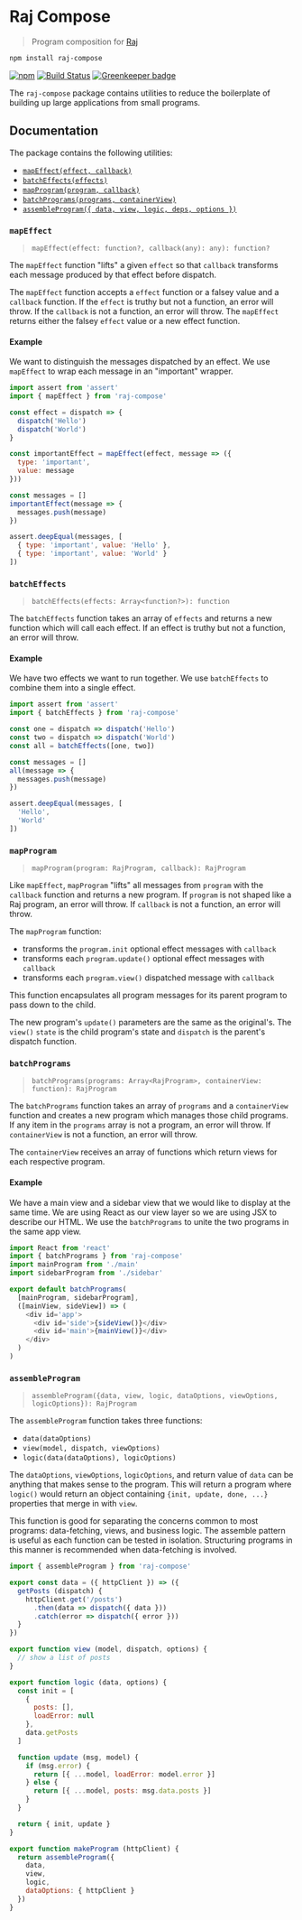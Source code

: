 # Raj Compose
> Program composition for [Raj](https://github.com/andrejewski/raj)

```sh
npm install raj-compose
```

[![npm](https://img.shields.io/npm/v/raj-compose.svg)](https://www.npmjs.com/package/raj-compose)
[![Build Status](https://travis-ci.org/andrejewski/raj-compose.svg?branch=master)](https://travis-ci.org/andrejewski/raj-compose)
[![Greenkeeper badge](https://badges.greenkeeper.io/andrejewski/raj-compose.svg)](https://greenkeeper.io/)

The `raj-compose` package contains utilities to reduce the boilerplate of
building up large applications from small programs.

## Documentation
The package contains the following utilities:

- [`mapEffect(effect, callback)`](#mapeffect)
- [`batchEffects(effects)`](#batcheffects)
- [`mapProgram(program, callback)`](#mapprogram)
- [`batchPrograms(programs, containerView)`](#batchprograms)
- [`assembleProgram({ data, view, logic, deps, options })`](#assembleprogram)

### `mapEffect`

> `mapEffect(effect: function?, callback(any): any): function?`

The `mapEffect` function "lifts" a given `effect` so that `callback` transforms
  each message produced by that effect before dispatch.

The `mapEffect` function accepts a `effect` function or a falsey value and a
  `callback` function.
If the `effect` is truthy but not a function, an error will throw.
If the `callback` is not a function, an error will throw.
The `mapEffect` returns either the falsey `effect` value or a new effect function.

#### Example
We want to distinguish the messages dispatched by an effect.
We use `mapEffect` to wrap each message in an "important" wrapper.

```js
import assert from 'assert'
import { mapEffect } from 'raj-compose'

const effect = dispatch => {
  dispatch('Hello')
  dispatch('World')
}

const importantEffect = mapEffect(effect, message => ({
  type: 'important',
  value: message
}))

const messages = []
importantEffect(message => {
  messages.push(message)
})

assert.deepEqual(messages, [
  { type: 'important', value: 'Hello' },
  { type: 'important', value: 'World' }
])
```

### `batchEffects`

> `batchEffects(effects: Array<function?>): function`

The `batchEffects` function takes an array of `effects` and returns a new
  function which will call each effect.
If an effect is truthy but not a function, an error will throw.

#### Example
We have two effects we want to run together.
We use `batchEffects` to combine them into a single effect.

```js
import assert from 'assert'
import { batchEffects } from 'raj-compose'

const one = dispatch => dispatch('Hello')
const two = dispatch => dispatch('World')
const all = batchEffects([one, two])

const messages = []
all(message => {
  messages.push(message)
})

assert.deepEqual(messages, [
  'Hello',
  'World'
])
```

### `mapProgram`

> `mapProgram(program: RajProgram, callback): RajProgram`

Like `mapEffect`, `mapProgram` "lifts" all messages from `program` with the  `callback` function and returns a new program.
If `program` is not shaped like a Raj program, an error will throw.
If `callback` is not a function, an error will throw.

The `mapProgram` function:
- transforms the `program.init` optional effect messages with `callback`
- transforms each `program.update()` optional effect messages with `callback`
- transforms each `program.view()` dispatched message with `callback`

This function encapsulates all program messages for its parent program to pass down to the child.

The new program's `update()` parameters are the same as the original's.
The `view()` `state` is the child program's state and `dispatch` is the parent's dispatch function.

### `batchPrograms`

> `batchPrograms(programs: Array<RajProgram>, containerView: function): RajProgram`

The `batchPrograms` function takes an array of `programs` and a `containerView` function and creates a new program which manages those child programs.
If any item in the `programs` array is not a program, an error will throw.
If `containerView` is not a function, an error will throw.

The `containerView` receives an array of functions which return views for each respective program.

#### Example
We have a main view and a sidebar view that we would like to display at the same time. We are using React as our view layer so we are using JSX to describe our HTML. We use the `batchPrograms` to unite the two programs in the same app view.

```js
import React from 'react'
import { batchPrograms } from 'raj-compose'
import mainProgram from './main'
import sidebarProgram from './sidebar'

export default batchPrograms(
  [mainProgram, sidebarProgram],
  ([mainView, sideView]) => (
    <div id='app'>
      <div id='side'>{sideView()}</div>
      <div id='main'>{mainView()}</div>
    </div>
  )
)
```

### `assembleProgram`

> `assembleProgram({data, view, logic, dataOptions, viewOptions, logicOptions}): RajProgram`

The `assembleProgram` function takes three functions:

- `data(dataOptions)`
- `view(model, dispatch, viewOptions)`
- `logic(data(dataOptions), logicOptions)`

The `dataOptions`, `viewOptions`, `logicOptions`, and return value of `data` can be anything that makes sense to the program.
This will return a program where `logic()` would return an object containing `{init, update, done, ...}` properties that merge in with `view`.

This function is good for separating the concerns common to most programs: data-fetching, views, and business logic.
The assemble pattern is useful as each function can be tested in isolation.
Structuring programs in this manner is recommended when data-fetching is involved.

```js
import { assembleProgram } from 'raj-compose'

export const data = ({ httpClient }) => ({
  getPosts (dispatch) {
    httpClient.get('/posts')
      .then(data => dispatch({ data }))
      .catch(error => dispatch({ error }))
  }
})

export function view (model, dispatch, options) {
  // show a list of posts
}

export function logic (data, options) {
  const init = [
    {
      posts: [],
      loadError: null
    },
    data.getPosts
  ]

  function update (msg, model) {
    if (msg.error) {
      return [{ ...model, loadError: model.error }]
    } else {
      return [{ ...model, posts: msg.data.posts }]
    }
  }

  return { init, update }
}

export function makeProgram (httpClient) {
  return assembleProgram({
    data,
    view,
    logic,
    dataOptions: { httpClient }
  })
}
```